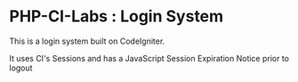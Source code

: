 # PHP-CI-Labs : Login System
This is a login system built on CodeIgniter.

It uses CI's Sessions and has a JavaScript Session Expiration Notice prior to logout

